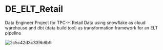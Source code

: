 # DE_ELT_Retail
Data Engineer Project for TPC-H Retail Data using snowflake as cloud warehouse and dbt (data build tool) as transformation framework for an ELT pipeline

![2c5c42d3c339b6b9](https://github.com/AbdiasPC/DE_ELT_Retail/assets/48920867/82adc6d0-e5eb-4c31-a5cf-445c53c03b73)
